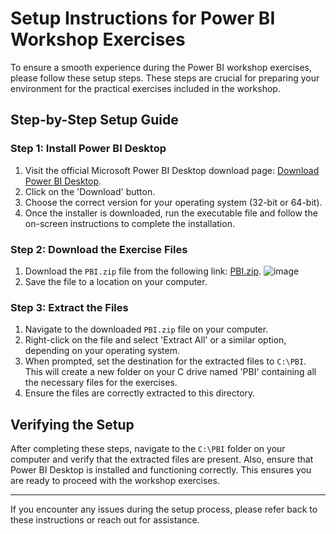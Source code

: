 # Setup Instructions for Power BI Workshop Exercises

To ensure a smooth experience during the Power BI workshop exercises, please follow these setup steps. These steps are crucial for preparing your environment for the practical exercises included in the workshop.

## Step-by-Step Setup Guide

### Step 1: Install Power BI Desktop

1. Visit the official Microsoft Power BI Desktop download page: [Download Power BI Desktop](https://www.microsoft.com/en-au/download/details.aspx?id=58494).
2. Click on the 'Download' button.
3. Choose the correct version for your operating system (32-bit or 64-bit).
4. Once the installer is downloaded, run the executable file and follow the on-screen instructions to complete the installation.

### Step 2: Download the Exercise Files

1. Download the `PBI.zip` file from the following link: [PBI.zip](https://github.com/dataannie/pbi-end-to-end-analytics/blob/main/00-setup/PBI.zip).
![image](https://github.com/dataannie/pbi-end-to-end-analytics/assets/71386204/b785a119-b653-40ef-a979-60163329e906)
2. Save the file to a location on your computer.

### Step 3: Extract the Files

1. Navigate to the downloaded `PBI.zip` file on your computer.
2. Right-click on the file and select 'Extract All' or a similar option, depending on your operating system.
3. When prompted, set the destination for the extracted files to `C:\PBI`. This will create a new folder on your C drive named 'PBI' containing all the necessary files for the exercises.
4. Ensure the files are correctly extracted to this directory.

## Verifying the Setup

After completing these steps, navigate to the `C:\PBI` folder on your computer and verify that the extracted files are present. Also, ensure that Power BI Desktop is installed and functioning correctly. This ensures you are ready to proceed with the workshop exercises.

---

If you encounter any issues during the setup process, please refer back to these instructions or reach out for assistance.
